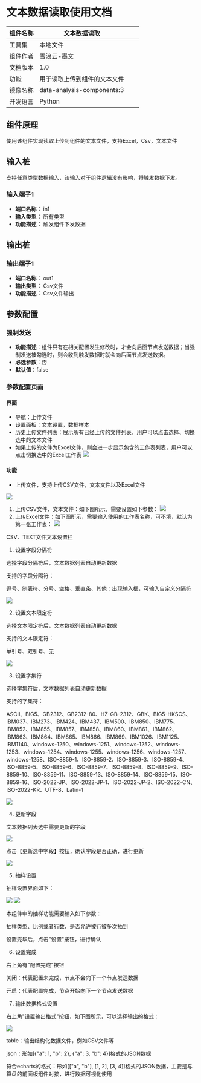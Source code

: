 # 文本数据读取使用文档
| 组件名称 | 文本数据读取 |  |  |
| --- | --- | --- | --- |
| 工具集 | 本地文件|  |  |
| 组件作者 | 雪浪云-墨文 |  |  |
| 文档版本 | 1.0 |  |  |
| 功能 | 用于读取上传到组件的文本文件 |  |  |
| 镜像名称 | data-analysis-components:3 |  |  |
| 开发语言 | Python |  |  |

## 组件原理
使用该组件实现读取上传到组件的文本文件，支持Excel，Csv，文本文件

## 输入桩
支持任意类型数据输入，该输入对于组件逻辑没有影响，将触发数据下发。

### 输入端子1

- **端口名称：** in1
- **输入类型：** 所有类型
- **功能描述：** 触发组件下发数据

## 输出桩

### 输出端子1

- **端口名称：** out1
- **输出类型：** Csv文件
- **功能描述：** Csv文件输出

## 参数配置

### 强制发送
- **功能描述**：组件只有在相关配置发生修改时，才会向后面节点发送数据；当强制发送被勾选时，则会收到触发数据时就会向后面节点发送数据。
- **必选参数**：否
- **默认值**：false

### 参数配置页面
#### 界面

- 导航：上传文件
- 设置面板：文本设置，数据样本
- 历史上传文件列表：展示所有已经上传的文件列表，用户可以点击选择、切换选中的文本文件
- 如果上传的文件为Excel文件，则会进一步显示包含的工作表列表，用户可以点击切换选中的Excel工作表
![](./img/%E6%96%87%E6%9C%AC%E6%95%B0%E6%8D%AE%E8%AF%BB%E5%8F%96%E7%BB%84%E4%BB%B61.png)

#### 功能

- 上传文件，支持上传CSV文件，文本文件以及Excel文件

![](./img/%E6%96%87%E6%9C%AC%E6%95%B0%E6%8D%AE%E8%AF%BB%E5%8F%96%E7%BB%84%E4%BB%B62.png)

1. 上传CSV文件、文本文件：如下图所示，需要设置如下参数：
![](./img/%E6%96%87%E6%9C%AC%E6%95%B0%E6%8D%AE%E8%AF%BB%E5%8F%96%E7%BB%84%E4%BB%B63.png)
2. 上传Excel文件：如下图所示，需要输入使用的工作表名称，可不填，默认为第一张工作表：
![](./img/%E6%96%87%E6%9C%AC%E6%95%B0%E6%8D%AE%E8%AF%BB%E5%8F%96%E7%BB%84%E4%BB%B64.png)

CSV、TEXT文件文本设置栏

1. 设置字段分隔符

选择字段分隔符后，文本数据列表自动更新数据

支持的字段分隔符：

逗号、制表符、分号、空格、垂直条、其他：出现输入框，可输入自定义分隔符

![](./img/%E6%96%87%E6%9C%AC%E6%95%B0%E6%8D%AE%E8%AF%BB%E5%8F%96%E7%BB%84%E4%BB%B65.png)

2. 设置文本限定符

选择文本限定符后，文本数据列表自动更新数据

支持的文本限定符：

单引号、双引号、无

![](./img/%E6%96%87%E6%9C%AC%E6%95%B0%E6%8D%AE%E8%AF%BB%E5%8F%96%E7%BB%84%E4%BB%B66.png)

3. 设置字集符

选择字集符后，文本数据列表自动更新数据

支持的字集符：

ASCII、BIG5、GB2312、GB2312-80、HZ-GB-2312、GBK、BIG5-HKSCS、IBM037、IBM273、IBM424、IBM437、IBM500、IBM850、IBM775、IBM852、IBM855、IBM857、IBM858、IBM860、IBM861、IBM862、IBM863、IBM864、IBM865、IBM866、IBM869、IBM1026、IBM1125、IBM1140、windows-1250、windows-1251、windows-1252、windows-1253、windows-1254、windows-1255、windows-1256、windows-1257、windows-1258、ISO-8859-1、ISO-8859-2、ISO-8859-3、ISO-8859-4、ISO-8859-5、ISO-8859-6、ISO-8859-7、ISO-8859-8、ISO-8859-9、ISO-8859-10、ISO-8859-11、ISO-8859-13、ISO-8859-14、ISO-8859-15、ISO-8859-16、ISO-2022-JP、ISO-2022-JP-1、ISO-2022-JP-2、ISO-2022-CN、ISO-2022-KR、UTF-8、Latin-1

![](./img/%E6%96%87%E6%9C%AC%E6%95%B0%E6%8D%AE%E8%AF%BB%E5%8F%96%E7%BB%84%E4%BB%B67.png)

4. 更新字段

文本数据列表选中需要更新的字段

![](./img/%E6%96%87%E6%9C%AC%E6%95%B0%E6%8D%AE%E8%AF%BB%E5%8F%96%E7%BB%84%E4%BB%B68.png)

点击【更新选中字段】按钮，确认字段是否正确，进行更新

![](./img/%E6%96%87%E6%9C%AC%E6%95%B0%E6%8D%AE%E8%AF%BB%E5%8F%96%E7%BB%84%E4%BB%B69.png)

5. 抽样设置

抽样设置界面如下：

![](./img/%E6%96%87%E6%9C%AC%E6%95%B0%E6%8D%AE%E8%AF%BB%E5%8F%96%E7%BB%84%E4%BB%B610.png)
![](./img/%E6%96%87%E6%9C%AC%E6%95%B0%E6%8D%AE%E8%AF%BB%E5%8F%96%E7%BB%84%E4%BB%B611.png)

本组件中的抽样功能需要输入如下参数：

抽样类型、比例或者行数、是否允许被行被多次抽到

设置完毕后，点击"设置"按钮，进行确认

6. 设置完成

右上角有"配置完成"按钮

关闭：代表配置未完成，节点不会向下一个节点发送数据

开启：代表配置完成，节点开始向下一个节点发送数据

7. 输出数据格式设置

右上角"设置输出格式"按钮，如下图所示，可以选择输出的格式：

![](./img/%E6%96%87%E6%9C%AC%E6%95%B0%E6%8D%AE%E8%AF%BB%E5%8F%96%E7%BB%84%E4%BB%B613.png)

table：输出结构化数据文件，例如CSV文件等

json：形如[{"a": 1, "b": 2}, {"a": 3, "b": 4}]格式的JSON数据

符合echarts的格式：形如[["a", "b"], [1, 2], [3, 4]]格式的JSON数据，主要是与算盘的前面板组件对接，进行数据可视化使用